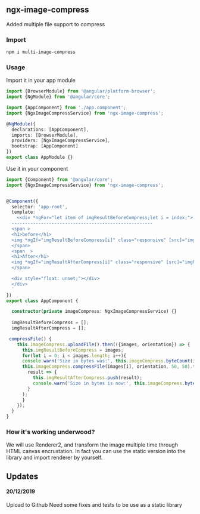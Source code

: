 ## ngx-image-compress

Added multiple file support to compress


### Import
```sh
npm i multi-image-compress
```

### Usage


Import it in your app module

```typescript
import {BrowserModule} from '@angular/platform-browser';
import {NgModule} from '@angular/core';

import {AppComponent} from './app.component';
import {NgxImageCompressService} from 'ngx-image-compress';

@NgModule({
  declarations: [AppComponent],
  imports: [BrowserModule],
  providers: [NgxImageCompressService],
  bootstrap: [AppComponent]
})
export class AppModule {}
```


Use it in your component


```typescript
import {Component} from '@angular/core';
import {NgxImageCompressService} from 'ngx-image-compress';


@Component({
  selector: 'app-root',
  template: `
    <<div *ngFor="let item of imgResultBeforeCompress;let i = index;">
  -----------------------------------------------------
  <span >
  <h1>before</h1>
  <img *ngIf="imgResultBeforeCompress[i]" class="responsive" [src]="imgResultBeforeCompress[i]" alt="">
  </span>
  <span  >
  <h1>After</h1>
  <img *ngIf="imgResultAfterCompress[i]" class="responsive" [src]="imgResultAfterCompress[i]" alt="">
  </span>

  <div style="float: unset;"></div>
  </div>
  `
})
export class AppComponent {

  constructor(private imageCompress: NgxImageCompressService) {}
  
  imgResultBeforeCompress = [];
  imgResultAfterCompress = [];

 compressFile() {
    this.imageCompress.uploadFile().then(({images, orientation}) => {
      this.imgResultBeforeCompress = images;
      for(let i = 0; i < images.length; i++){
      console.warn('Size in bytes was:', this.imageCompress.byteCount(images[i]));
      this.imageCompress.compressFile(images[i], orientation, 50, 50).then(
        result => {
          this.imgResultAfterCompress.push(result);
          console.warn('Size in bytes is now:', this.imageCompress.byteCount(result));
        }
      );
      }
    });
  }
}
```

### How it's working underwood?

We will use Renderer2, and transform the image multiple time through HTML canvas encrustation.
In fact you can use the static version into the library and import renderer by yourself.


## Updates


#### 20/12/2019

Upload to Github
Need some fixes and tests to be use as a static library


